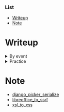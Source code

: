### List
- [Writeup]()
- [Note]()
# Writeup 

<details>
<summary>By event</summary>

### [NahamCon-CTF 2022](https://ctftime.org/event/1630)
| Name | Tags | Vulnerability | Note |
| :---: | :---: | :---: | :---: |
|[Jurassic Park](Writeup/NahamCon-CTF-2022/README.md#jurassic-park)| Web |  `Content Discovery` | |
| [EXtravagant](Writeup/NahamCon-CTF-2022/README.md#extravagant) | Web | `XXE Injection` | |
| [Personnel](Writeup/NahamCon-CTF-2022/README.md#personnel) | Web | `Regex bypass` | |
| [Flaskmental Alchemist](Writeup/NahamCon-CTF-2022/README.md#flaskmental-alchemist) | Web | `Blind SQLi` | CVE-2019-7164 (SQLALchemy)
| [Hacker Ts](Writeup/NahamCon-CTF-2022/README.md#hacker-ts) | Web | `XSS` | |
| [Two For One](Writeup/NahamCon-CTF-2022/README.md#two-for-one) | Web | `XSS` | Bypass 2FA |
| [Defcon](Writeup/NahamCon-CTF-2022/README.md#defcon) | Web | `SSTI` | |


### [KCSC CTF 2022](#)
| Name | Tags | Vulnerability | Note |
| :---: | :---: | :---: | :---: |
| [Nhat ky cua me](https://github.com/qquang/CTFs/blob/main/Writeup/KCSC-CTF-2022/Forensic/README.md#nhat-ky-cua-me) | Foren | `.evtx` | |
| [Try Alime](https://github.com/qquang/CTFs/blob/main/Writeup/KCSC-CTF-2022/Forensic/README.md#try-alime) | Foren | `wireshark` | |
| [Flood](https://github.com/qquang/CTFs/blob/main/Writeup/KCSC-CTF-2022/Forensic/README.md#flood) | Foren | `wireshark` | |
| [Client-side Check](https://github.com/qquang/CTFs/blob/main/Writeup/KCSC-CTF-2022/Web/README.md#client-side-check) | Web | `IDOR` | |
| [Ent_teleport Flag](https://github.com/qquang/CTFs/blob/main/Writeup/KCSC-CTF-2022/Web/README.md#ent_teleport-flag) | Web | `SSTI` | |
| [Ent_teleport Flag \[AGAIN\]](https://github.com/qquang/CTFs/blob/main/Writeup/KCSC-CTF-2022/Web/README.md#ent_teleport-flag-again) | Web | `SSTI` | | 
| [Host_timescale 9999](https://github.com/qquang/CTFs/blob/main/Writeup/KCSC-CTF-2022/Web/README.md#host_timescale-9999) | Web | `Race condition` | |
| [Request as a service](https://github.com/qquang/CTFs/blob/main/Writeup/KCSC-CTF-2022/Web/README.md#request-as-a-service) | Web | `SSRF` |  Custom header: _ to - |

### [picoCTF](https://ctftime.org/event/1578/)
| Name | Tags | Vulnerability | Note |
| :---: | :---: | :---: | :---: |
| [noted](https://github.com/qquang/CTFs/blob/main/Writeup/picoCTF/2022/README.md)| Web, 2022 | `XSS` | |

### [1337UP LIVE CTF](https://ctftime.org/event/1597/tasks/)
| Name | Tags | Vulnerability | Note |
| :---: | :---: | :---: | :---: |
| [Traveler](https://github.com/qquang/CTFs/tree/main/Writeup/1337#traveler) | Web | `Command injection` | |
| [Quiz](https://github.com/qquang/CTFs/tree/main/Writeup/1337#quiz) | Web | `Race condition` | |
| [Dead Tube](https://github.com/qquang/CTFs/tree/main/Writeup/1337#ded-tube) | Web | `DNS Rebinding` | |
| [1 truth, 2 lies](https://github.com/qquang/CTFs/tree/main/Writeup/1337#1-truth-2-lies) | Web | `SSTI` | bypass `{'.', '_', 'join', '[', ']', 'mro', 'base'}` |
| [PHorrifyingP](https://github.com/qquang/CTFs/tree/main/Writeup/1337#phorrifyingp) | Web | `SQLi`,`PHP juggling`|`extract()` |

### [DefCamp CTF](https://ctftime.org/event/1560/)
| Name | Tags | Vulnerability | Note |
| :---: | :---: | :---: | :---: |
| [web-intro](https://github.com/qquang/CTFs/tree/main/Writeup/defcamp-ctf-2022#web-intro) | Web | `Flask cookie` | |
| [para-code](https://github.com/qquang/CTFs/tree/main/Writeup/defcamp-ctf-2022#para-code) | Web | `Command Injection` | `m4` |
| [casual-defence](https://github.com/qquang/CTFs/tree/main/Writeup/defcamp-ctf-2022#para-code) | Web | `Code injection` | `eval`, `~` |

### [KCSC Training](#)
| Name | Tags | Vulnerability | Note |
| :---: | :---: | :---: | :---: |
| [EnCryptBoizzz](https://github.com/qquang/CTFs/tree/main/Writeup/Training/EnCryptBoizzz#ctf-encryptboizzz---recruiting-kcsc-members) | Web | `AES-ECB` | |
| [Happy Birthday KCSC](https://github.com/qquang/CTFs/tree/main/Writeup/Training/Happy-Birthday-KCSC#happy-birthday-kcsc) | Web | `Sqli`, `POP` | |
| [child_orange](https://github.com/qquang/CTFs/tree/main/Writeup/Training/child_orange) | Web | `SSRF` | |
| [meu_lowf](https://github.com/qquang/CTFs/tree/main/Writeup/Training/meu_lowf) | Web | `Code injection` | `CVE-2021-3603` |
| [sqli v1](https://github.com/qquang/CTFs/tree/main/Writeup/Training/sqli_v1) | Web | `SQLi` | |

</details>

<details>
<summary>Practice</summary>

- [root-me](https://github.com/qquang/CTFs/tree/main/Writeup/root-me)
- [Webhacking.fr](https://github.com/qquang/CTFs/tree/main/Writeup/Webhacking.fr)

</details>

# Note
- [django_picker_serialize](https://github.com/qquang/CTFs/blob/main/Note/django_picker_serialize.md)
- [libreoffice_to_ssrf](https://github.com/qquang/CTFs/blob/main/Note/libreoffice_to_ssrf.md)
- [xsl_to_xss](https://github.com/qquang/CTFs/blob/main/Note/xsl_to_xss.md)